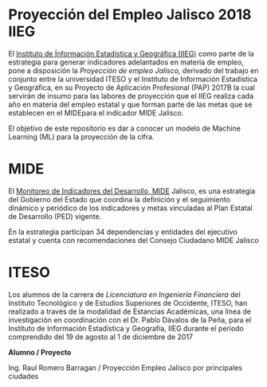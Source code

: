 # Proyección del Empleo Jalisco 2018 IIEG


El [Instituto de Ínformación Estadística y Geográfica (IIEG)](http://www.iieg.gob.mx/) como parte de la estrategia para generar indicadores adelantados en materia de empleo, pone a disposición la *Proyección de empleo Jalisco,*  derivado del trabajo en conjunto entre la universidad ITESO y el Instituto de Información Estadística y Geográfica, en su Proyecto de Aplicación Profesional (PAP) 2017B la cual servirán de insumo para las labores de proyección que el IIEG realiza cada año en materia del empleo estatal y que forman parte de las metas que se establecen en el MIDEpara el indicador MIDE Jalisco.

El objetivo de este repositorio es dar a conocer un modelo de Machine Learning (ML) para la proyección de la cifra.

# MIDE

El [Monitoreo de Indicadores del Desarrollo, MIDE](https://seplan.app.jalisco.gob.mx/mide/panelCiudadano/inicio) Jalisco, es una estrategia del Gobierno del Estado que coordina la definición y el seguimiento dinámico y periódico de los indicadores y metas vinculadas al Plan Estatal de Desarrollo (PED) vigente.

En la estrategia participan 34 dependencias y entidades del ejecutivo estatal y cuenta con recomendaciones del Consejo Ciudadano MIDE Jalisco

# ITESO

Los alumnos de la carrera de *Licenciatura en Ingeniería Financiera* del Instituto Tecnológico y de Estudios Superiores de Occidente, ITESO, han realizado a través de la modalidad de Estancias Académicas, una línea de investigación en coordinación con el Dr. Pablo Dávalos de la Peña, para el Instituto de Información Estadística y Geografía, IIEG durante el periodo comprendido del 19 de agosto al 1 de diciembre de 2017

**Alumno / Proyecto** 

Ing. Raul Romero Barragan / Proyección Empleo Jalisco por principales ciudades
